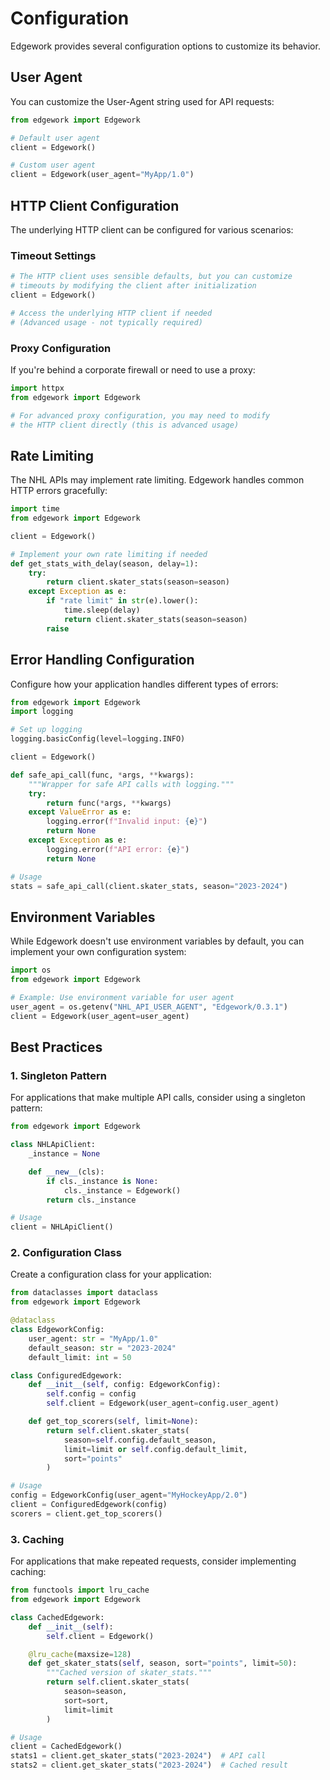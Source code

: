 # Configuration

Edgework provides several configuration options to customize its behavior.

## User Agent

You can customize the User-Agent string used for API requests:

```python
from edgework import Edgework

# Default user agent
client = Edgework()

# Custom user agent
client = Edgework(user_agent="MyApp/1.0")
```

## HTTP Client Configuration

The underlying HTTP client can be configured for various scenarios:

### Timeout Settings

```python
# The HTTP client uses sensible defaults, but you can customize
# timeouts by modifying the client after initialization
client = Edgework()

# Access the underlying HTTP client if needed
# (Advanced usage - not typically required)
```

### Proxy Configuration

If you're behind a corporate firewall or need to use a proxy:

```python
import httpx
from edgework import Edgework

# For advanced proxy configuration, you may need to modify
# the HTTP client directly (this is advanced usage)
```

## Rate Limiting

The NHL APIs may implement rate limiting. Edgework handles common HTTP errors gracefully:

```python
import time
from edgework import Edgework

client = Edgework()

# Implement your own rate limiting if needed
def get_stats_with_delay(season, delay=1):
    try:
        return client.skater_stats(season=season)
    except Exception as e:
        if "rate limit" in str(e).lower():
            time.sleep(delay)
            return client.skater_stats(season=season)
        raise
```

## Error Handling Configuration

Configure how your application handles different types of errors:

```python
from edgework import Edgework
import logging

# Set up logging
logging.basicConfig(level=logging.INFO)

client = Edgework()

def safe_api_call(func, *args, **kwargs):
    """Wrapper for safe API calls with logging."""
    try:
        return func(*args, **kwargs)
    except ValueError as e:
        logging.error(f"Invalid input: {e}")
        return None
    except Exception as e:
        logging.error(f"API error: {e}")
        return None

# Usage
stats = safe_api_call(client.skater_stats, season="2023-2024")
```

## Environment Variables

While Edgework doesn't use environment variables by default, you can implement your own configuration system:

```python
import os
from edgework import Edgework

# Example: Use environment variable for user agent
user_agent = os.getenv("NHL_API_USER_AGENT", "Edgework/0.3.1")
client = Edgework(user_agent=user_agent)
```

## Best Practices

### 1. Singleton Pattern

For applications that make multiple API calls, consider using a singleton pattern:

```python
from edgework import Edgework

class NHLApiClient:
    _instance = None

    def __new__(cls):
        if cls._instance is None:
            cls._instance = Edgework()
        return cls._instance

# Usage
client = NHLApiClient()
```

### 2. Configuration Class

Create a configuration class for your application:

```python
from dataclasses import dataclass
from edgework import Edgework

@dataclass
class EdgeworkConfig:
    user_agent: str = "MyApp/1.0"
    default_season: str = "2023-2024"
    default_limit: int = 50

class ConfiguredEdgework:
    def __init__(self, config: EdgeworkConfig):
        self.config = config
        self.client = Edgework(user_agent=config.user_agent)

    def get_top_scorers(self, limit=None):
        return self.client.skater_stats(
            season=self.config.default_season,
            limit=limit or self.config.default_limit,
            sort="points"
        )

# Usage
config = EdgeworkConfig(user_agent="MyHockeyApp/2.0")
client = ConfiguredEdgework(config)
scorers = client.get_top_scorers()
```

### 3. Caching

For applications that make repeated requests, consider implementing caching:

```python
from functools import lru_cache
from edgework import Edgework

class CachedEdgework:
    def __init__(self):
        self.client = Edgework()

    @lru_cache(maxsize=128)
    def get_skater_stats(self, season, sort="points", limit=50):
        """Cached version of skater_stats."""
        return self.client.skater_stats(
            season=season,
            sort=sort,
            limit=limit
        )

# Usage
client = CachedEdgework()
stats1 = client.get_skater_stats("2023-2024")  # API call
stats2 = client.get_skater_stats("2023-2024")  # Cached result
```
